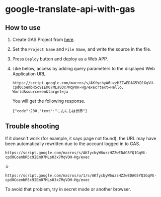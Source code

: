 # google-translate-api-with-gas

## How to use

1. Create GAS Project from [here](https://script.google.com/).

2. Set the `Project Name` and `File Name`, and write the source in the file.

3. Press `Deploy` button and deploy as a Web APP.

4. Like below, access by adding query parameters to the displayed Web Application URL.
    ```
    https://script.google.com/macros/s/AKfycbyW6uzzHZZwEDAG5YQ1GqVU-cpd0CoembR5c9IEm07MLs03x7MqVOH-Hg/exec?text=Hello, World&source=en&target=ja
    ```
    You will get the following response.
    ```
    {"code":200,"text":"こんにちは世界"}
    ```


## Trouble shooting
  If it doesn't work (for example, it says page not found), the URL may have been automatically rewritten due to the account logged in to GAS.

  ```
  https://script.google.com/macros/s/AKfycbyW6uzzHZZwEDAG5YQ1GqVU-cpd0CoembR5c9IEm07MLs03x7MqVOH-Hg/exec
  ```
  ↓
  ```
  https://script.google.com/macros/u/1/s/AKfycbyW6uzzHZZwEDAG5YQ1GqVU-cpd0CoembR5c9IEm07MLs03x7MqVOH-Hg/exec
  ```

  To avoid that problem, try in secret mode or another browser.
